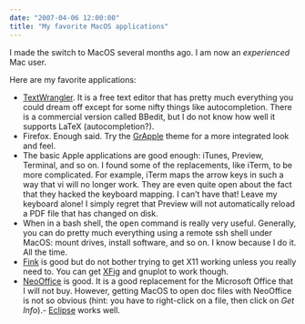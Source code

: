 ```yaml
---
date: "2007-04-06 12:00:00"
title: "My favorite MacOS applications"
---
```




I made the switch to MacOS several months ago. I am now an _experienced_ Mac user.

Here are my favorite applications:

- [TextWrangler](http://www.barebones.com/products/textwrangler/). It is a free text editor that has pretty much everything you could dream off except for some nifty things like autocompletion. There is a commercial version called BBedit, but I do not know how well it supports LaTeX (autocompletion?).
- Firefox. Enough said. Try the [GrApple](http://www.takebacktheweb.org/) theme for a more integrated look and feel.
- The basic Apple applications are good enough: iTunes, Preview, Terminal, and so on. I found some of the replacements, like iTerm, to be more complicated. For example, iTerm maps the arrow keys in such a way that vi will no longer work. They are even quite open about the fact that they hacked the keyboard mapping. I can&rsquo;t have that! Leave my keyboard alone! I simply regret that Preview will not automatically reload a PDF file that has changed on disk.
- When in a bash shell, the <kbd>open</kbd> command is really very useful. Generally, you can do pretty much everything using a remote ssh shell under MacOS: mount drives, install software, and so on. I know because I do it. All the time.
- [Fink](http://finkproject.org/) is good but do not bother trying to get X11 working unless you really need to. You can get [XFig](/lemire/blog/2007/02/06/got-xfig-to-work-under-macos-with-fink/) and gnuplot to work though.
- [NeoOffice](http://www.neooffice.org/) is good. It is a good replacement for the Microsoft Office that I will not buy. However, getting MacOS to open doc files with NeoOffice is not so obvious (hint: you have to right-click on a file, then click on <em>Get Info</em>).- [Eclipse](http://www.eclipse.org/) works well.

